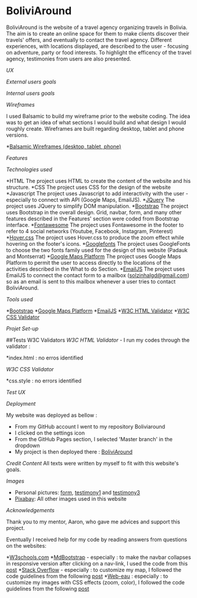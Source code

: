 # BoliviAround
BoliviAround is the website of a travel agency organizing travels in Bolivia. 
The aim is to create an online space for them to make clients discover their travels' offers, and eventually to contact the travel agency.
Different experiences, with locations displayed, are described to the user - focusing on adventure, party or food interests. 
To highlight the efficency of the travel agency, testimonies from users are also presented.

_UX_

*External users goals*

*Internal users goals*

_Wireframes_

I used Balsamic to build my wireframe prior to the website coding. 
The idea was to get an idea of what sections I would build and what design I would roughly 
create. Wireframes are built regarding desktop, tablet and phone versions.

*[Balsamic Wireframes (desktop, tablet, phone)](assets/wireframes/ms2_wireframe.pdf)

_Features_

_Technologies used_

*HTML
    The project uses HTML to create the content of the website and his structure.
*CSS 
    The project uses CSS for the design of the website
*Javascript
    The project uses Javascript to add interactivity with the user - especially to connect with API (Google Maps, EmailJS).
*[JQuery](https://jquery.com/)
    The project uses JQuery to simplify DOM manipulation.
*[Bootstrap](https://getbootstrap.com/)
    The project uses Bootstrap in the overall design. Grid, navbar, form, and many other features described in the Features' section were coded from Bootstrap interface.
*[Fontawesome](https://fontawesome.com/)
    The project uses Fontawesome in the footer to refer to 4 social networks (Youtube, Facebook, Instagram, Pinterest)
*[Hover.css](https://ianlunn.github.io/Hover/)
    The project uses Hover.css to produce the zoom effect while hovering on the footer's icons.
*[Googlefonts](https://fonts.google.com/)
    The project uses GoogleFonts to choose the two fonts family used for the design of this website (Padauk and Montserrat)
*[Google Maps Platform](https://developers.google.com/maps/documentation/javascript/overview?hl=fr)
    The project uses Google Maps Platform to permit the user to access directly to the locations of the activities described in the What to do Section.
*[EmailJS](https://www.emailjs.com/)
    The project uses EmailJS to connect the contact form to a mailbox (solzinhalgd@gmail.com) so as an email is sent to this mailbox whenever a user tries to contact BoliviAround.

_Tools used_

*[Bootstrap](https://getbootstrap.com/)
*[Google Maps Platform](https://developers.google.com/maps/documentation/javascript/overview?hl=fr)
*[EmailJS](https://www.emailjs.com/)
*[W3C HTML Validator](https://validator.w3.org/)
*[W3C CSS Validator](https://jigsaw.w3.org/css-validator/)

_Projet Set-up_

##Tests W3C Validators
*W3C HTML Validator* - I run my codes through the validator :

*index.html : no erros identified

*W3C CSS Validator*

*css.style : no errors identified

_Test UX_

_Deployment_

My website was deployed as bellow :

* From my GitHub account I went to my repository Boliviaround
* I clicked on the settings icon
* From the GitHub Pages section, I selected 'Master branch' in the dropdown
* My project is then deployed there : [BoliviAround](https://valentinelgd.github.io/Boliviaround/)

_Credit_
*Content* All texts were written by myself to fit with this website's goals.

*Images* 
* Personal pictures: [form](assets/img/form.jpg), [testimony1](assets/img/testimony1.jpg) and [testimony3](assets/img/testimony3.jpg)
* [Pixabay](https://pixabay.com/fr/): All other images used in this website

*Acknowledgements*

Thank you to my mentor, Aaron, who gave me advices and support this project.

Eventually I received help for my code by reading answers from questions on the websites:

*[W3schools.com](https://www.w3schools.com/)
*[MdBootstrap](https://mdbootstrap.com/) - especially : to make the navbar collapses in responsive version after clicking on a nav-link, I used the code from this [post](https://mdbootstrap.com/support/general/auto-close-navbar-when-click-on-link-responsive-mode/)
*[Stack Overflow](https://stackoverflow.com/) - especially : to customize my map, I followed the code guidelines from the following [post](https://stackoverflow.com/questions/28499141/how-to-change-google-map-center-by-clicking-a-button/28500306)
*[Web-eau](https://www.web-eau.net/) : especially : to customize my images with CSS effects (zoom, color), I followed the code guidelines from the following [post](https://www.web-eau.net/blog/15-effets-css3-pour-vos-images)


